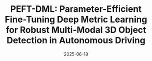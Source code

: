 ---
title: "PEFT-DML: Parameter-Efficient Fine-Tuning Deep Metric Learning for Robust Multi-Modal 3D Object Detection in Autonomous Driving"
collection: publications
category: manuscripts
permalink: /publication/2025-10-22-PEFT
excerpt: 'This study introduces PEFT-DML, a parameter-efficient deep metric learning framework for robust multi-modal 3D object detection in autonomous driving. Unlike conventional models that assume fixed sensor availability, PEFT-DML maps diverse modalities (LiDAR, radar, camera, IMU, GNSS) into a shared latent space, enabling reliable detection even under sensor dropout or unseen modality–class combinations. By integrating Low-Rank Adaptation (LoRA) and adapter layers, PEFT-DML achieves significant training efficiency while enhancing robustness to fast motion, weather variability, and domain shifts. Experiments on benchmarks nuScenes demonstrate superior accuracy.'
date: 2025-06-18
venue: 'AAAI-26'
citation: 'Rezaei, A., & Sookhak,. PEFT-DML: Parameter-Efficient Fine-Tuning Deep Metric Learning for Robust Multi-Modal 3D Object Detection in Autonomous Driving.'
---